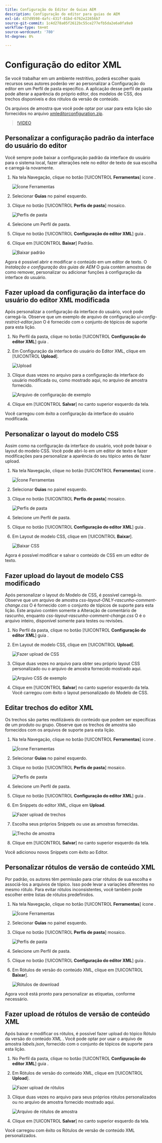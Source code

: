 ```yaml
---
title: Configuração do Editor de Guias AEM
description: Configuração do editor para guias de AEM
exl-id: 437d9598-4afc-431f-81bd-6762e22656b7
source-git-commit: 1c4d278a05f2612bc55ce277efb5da2e6a0fa9a9
workflow-type: tm+mt
source-wordcount: '780'
ht-degree: 0%

---
```


# Configuração do editor XML

Se você trabalhar em um ambiente restritivo, poderá escolher quais recursos seus autores poderão ver ao personalizar a Configuração do editor em um Perfil de pasta específico. A aplicação desse perfil de pasta pode alterar a aparência do próprio editor, dos modelos de CSS, dos trechos disponíveis e dos rótulos da versão de conteúdo.

Os arquivos de amostra que você pode optar por usar para esta lição são fornecidos no arquivo [xmleditorconfiguration.zip](assets/xmleditorconfiguration.zip).

>[!VIDEO](https://video.tv.adobe.com/v/342762?quality=12&learn=on)

## Personalizar a configuração padrão da interface do usuário do editor

Você sempre pode baixar a configuração padrão da interface do usuário para o sistema local, fazer alterações nele no editor de texto de sua escolha e carregá-la novamente.

1. Na tela Navegação, clique no botão [!UICONTROL **Ferramentas**] ícone .

   ![Ícone Ferramentas](images/reuse/tools-icon.png)

2. Selecionar **Guias** no painel esquerdo.

3. Clique no botão [!UICONTROL **Perfis de pasta**] mosaico.

   ![Perfis de pasta](images/reuse/folder-profiles-tile.png)

4. Selecione um Perfil de pasta.

5. Clique no botão [!UICONTROL **Configuração do editor XML**] guia .

6. Clique em [!UICONTROL **Baixar**] Padrão.

   ![Baixar padrão](images/lesson-4/download-default.png)

Agora é possível abrir e modificar o conteúdo em um editor de texto. O _Instalação e configuração dos guias de AEM_ O guia contém amostras de como remover, personalizar ou adicionar funções à configuração da interface do usuário.

## Fazer upload da configuração da interface do usuário do editor XML modificada

Após personalizar a configuração da interface do usuário, você pode carregá-la. Observe que um exemplo de arquivo de configuração _ui-config-restrict-editor.json_ O é fornecido com o conjunto de tópicos de suporte para esta lição.

1. No Perfil da pasta, clique no botão [!UICONTROL **Configuração do editor XML**] guia .

2. Em Configuração da interface do usuário do Editor XML, clique em [!UICONTROL **Upload**].

   ![Upload](images/lesson-4/upload.png)

3. Clique duas vezes no arquivo para a configuração da interface do usuário modificada ou, como mostrado aqui, no arquivo de amostra fornecido.

   ![Arquivo de configuração de exemplo](images/lesson-4/sample-config-file.png)

4. Clique em [!UICONTROL **Salvar**] no canto superior esquerdo da tela.

Você carregou com êxito a configuração da interface do usuário modificada.

## Personalizar o layout do modelo CSS

Assim como na configuração da interface do usuário, você pode baixar o layout do modelo CSS. Você pode abri-lo em um editor de texto e fazer modificações para personalizar a aparência do seu tópico antes de fazer upload.

1. Na tela Navegação, clique no botão [!UICONTROL **Ferramentas**] ícone .

   ![Ícone Ferramentas](images/reuse/tools-icon.png)

2. Selecionar **Guias** no painel esquerdo.

3. Clique no botão [!UICONTROL **Perfis de pasta**] mosaico.

   ![Perfis de pasta](images/reuse/folder-profiles-tile.png)

4. Selecione um Perfil de pasta.

5. Clique no botão [!UICONTROL **Configuração do editor XML**] guia .

6. Em Layout de modelo CSS, clique em [!UICONTROL **Baixar**].

   ![Baixar CSS](images/lesson-4/download-css.png)

Agora é possível modificar e salvar o conteúdo de CSS em um editor de texto.

## Fazer upload do layout de modelo CSS modificado

Após personalizar o layout do Modelo de CSS, é possível carregá-lo. Observe que um arquivo de amostra _css-layout-ONLY-rascunho-comment-change.css_ O é fornecido com o conjunto de tópicos de suporte para esta lição. Este arquivo contém somente a Alteração de comentário de rascunho, enquanto _css-layout-rascunho-comment-change.css_ O é o arquivo inteiro, disponível somente para testes ou revisões.

1. No Perfil da pasta, clique no botão [!UICONTROL **Configuração do editor XML**] guia .

2. Em Layout de modelo CSS, clique em [!UICONTROL **Upload**].

   ![Fazer upload de CSS](images/lesson-4/upload-css.png)

3. Clique duas vezes no arquivo para obter seu próprio layout CSS personalizado ou o arquivo de amostra fornecido mostrado aqui.

   ![Arquivo CSS de exemplo](images/lesson-4/sample-css-file.png)

4. Clique em [!UICONTROL **Salvar**] no canto superior esquerdo da tela.
Você carregou com êxito o layout personalizado do Modelo de CSS.

## Editar trechos do editor XML

Os trechos são partes reutilizáveis do conteúdo que podem ser específicas de um produto ou grupo. Observe que os trechos de amostra são fornecidos com os arquivos de suporte para esta lição.

1. Na tela Navegação, clique no botão [!UICONTROL **Ferramentas**] ícone .

   ![Ícone Ferramentas](images/reuse/tools-icon.png)

2. Selecionar **Guias** no painel esquerdo.

3. Clique no botão [!UICONTROL **Perfis de pasta**] mosaico.

   ![Perfis de pasta](images/reuse/folder-profiles-tile.png)

4. Selecione um Perfil de pasta.

5. Clique no botão [!UICONTROL **Configuração do editor XML**] guia .

6. Em Snippets do editor XML, clique em **Upload**.

   ![Fazer upload de trechos](images/lesson-4/upload-snippets.png)

7. Escolha seus próprios Snippets ou use as amostras fornecidas.

   ![Trecho de amostra](images/lesson-4/sample-snippet.png)

8. Clique em [!UICONTROL **Salvar**] no canto superior esquerdo da tela.

Você adicionou novos Snippets com êxito ao Editor.

## Personalizar rótulos de versão de conteúdo XML

Por padrão, os autores têm permissão para criar rótulos de sua escolha e associá-los a arquivos de tópico. Isso pode levar a variações diferentes no mesmo rótulo. Para evitar rótulos inconsistentes, você também pode escolher entre listas de rótulos predefinidos.

1. Na tela Navegação, clique no botão [!UICONTROL **Ferramentas**] ícone .

   ![Ícone Ferramentas](images/reuse/tools-icon.png)

2. Selecionar **Guias** no painel esquerdo.

3. Clique no botão [!UICONTROL **Perfis de pasta**] mosaico.

   ![Perfis de pasta](images/reuse/folder-profiles-tile.png)

4. Selecione um Perfil de pasta.

5. Clique no botão [!UICONTROL **Configuração do editor XML**] guia .

6. Em Rótulos de versão do conteúdo XML, clique em [!UICONTROL **Baixar**].

   ![Rótulos de download](images/lesson-4/download-labels.png)

Agora você está pronto para personalizar as etiquetas, conforme necessário.

## Fazer upload de rótulos de versão de conteúdo XML

Após baixar e modificar os rótulos, é possível fazer upload do tópico Rótulo da versão do conteúdo XML . Você pode optar por usar o arquivo de amostra _labels.json_, fornecido com o conjunto de tópicos de suporte para esta lição.

1. No Perfil da pasta, clique no botão [!UICONTROL **Configuração do editor XML**] guia .

2. Em Rótulos de versão do conteúdo XML, clique em [!UICONTROL **Upload**].

   ![Fazer upload de rótulos](images/lesson-4/upload-labels.png)

3. Clique duas vezes no arquivo para seus próprios rótulos personalizados ou no arquivo de amostra fornecido mostrado aqui.

   ![Arquivo de rótulos de amostra](images/lesson-4/sample-labels-file.png)

4. Clique em [!UICONTROL **Salvar**] no canto superior esquerdo da tela.

Você carregou com êxito os Rótulos de versão de conteúdo XML personalizados.
